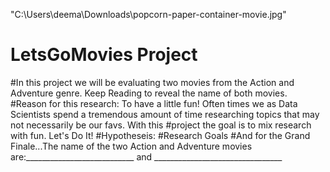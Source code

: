 
"C:\Users\deema\Downloads\popcorn-paper-container-movie.jpg"

# LetsGoMovies Project
#In this project we will be evaluating two movies from the Action and Adventure genre. Keep Reading to reveal the name of both movies.
#Reason for this research: To have a little fun! Often times we as Data Scientists spend a tremendous amount of time researching topics that may not necessarily be our favs. With this #project the goal is to mix research with fun. Let's Do It!
#Hypotheseis:
#Research Goals
#And for the Grand Finale...The name of the two Action and Adventure movies are:___________________________ and ________________________________
